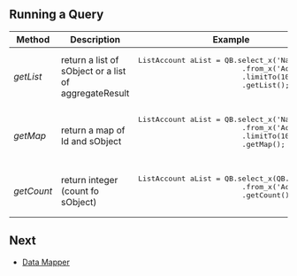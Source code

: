 ## Running a Query




<table>
<thead>
<tr>
  <th>Method</th>
  <th>Description</th>
  <th>Example</th>
</tr>
</thead>
<tbody>
<tr>
  <td>
  <em>getList</em>
  </td>
  <td>
    return a list of sObject or a list of aggregateResult
  </td>
  <td>
    <pre lang='apex'>ListAccount aList = QB.select_x('Name')
                        .from_x('Account')
                        .limitTo(10)
                        .getList();
    </pre>
  </td>
</tr>
<tr>
</tr>
<tr>
  <td>
  <em>getMap</em>
  </td>
   <td>
    return a map of Id and sObject
  </td>
  <td>
    <pre lang='apex'>ListAccount aList = QB.select_x('Name')
                        .from_x('Account')
                        .limitTo(10)
                        .getMap();
    </pre>
  </td>
</tr>
<tr></tr>
<tr>
  <td>
  <em>getCount</em>
  </td>
   <td>
    return integer (count fo sObject)
  </td>
  <td>
    <pre lang='apex'>ListAccount aList = QB.select_x(QB.count())
                        .from_x('Account')
                        .getCount();
    </pre>
  </td>
</tr>
</table>


## Next

* [Data Mapper](../DM/README.md) 
